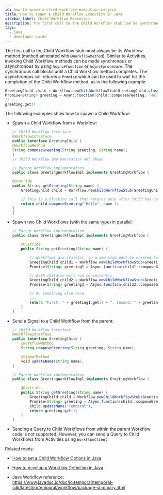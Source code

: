 ```yaml
---
id: how-to-spawn-a-child-workflow-execution-in-java
title: How to spawn a Child Workflow Execution in Java
sidebar_label: Child Workflow Execution
description: The first call to the Child Workflow stub can be synchronous or asynchronous using `Async.function(Functions.Func)` or `Async.procedure(Functions.Proc)`, and must always be to a method annotated with `@WorkflowMethod`.
tags:
  - java
  - developer-guide
---
```


The first call to the Child Workflow stub must always be its Workflow method (method annotated with `@WorkflowMethod`).
Similar to Activities, invoking Child Workflow methods can be made synchronous or asynchronous by using `Async#function` or `Async#procedure`.
The synchronous call blocks until a Child Workflow method completes.
The asynchronous call returns a `Promise` which can be used to wait for the completion of the Child Workflow method, as in the following example:

```java
GreetingChild child = Workflow.newChildWorkflowStub(GreetingChild.class);
Promise<String> greeting = Async.function(child::composeGreeting, "Hello", name);
// ...
greeting.get()
```

The following examples show how to spawn a Child Workflow:

- Spawn a Child Workflow from a Workflow:

  ```java
  // Child Workflow interface
  @WorkflowInterface
  public interface GreetingChild {
  @WorkflowMethod
  String composeGreeting(String greeting, String name);
  }
  // Child Workflow implementation not shown

  // Parent Workflow implementation
  public class GreetingWorkflowImpl implements GreetingWorkflow {

  @Override
  public String getGreeting(String name) {
      GreetingChild child = Workflow.newChildWorkflowStub(GreetingChild.class);

      // This is a blocking call that returns only after child has completed.
      return child.composeGreeting("Hello", name );
  }
  }
  ```

- Spawn two Child Workflows (with the same type) in parallel:

  ```java
  // Parent Workflow implementation
  public class GreetingWorkflowImpl implements GreetingWorkflow {

      @Override
      public String getGreeting(String name) {

          // Workflows are stateful, so a new stub must be created for each new child.
          GreetingChild child1 = Workflow.newChildWorkflowStub(GreetingChild.class);
          Promise<String> greeting1 = Async.function(child1::composeGreeting, "Hello", name);

          // Both children will run concurrently.
          GreetingChild child2 = Workflow.newChildWorkflowStub(GreetingChild.class);
          Promise<String> greeting2 = Async.function(child2::composeGreeting, "Bye", name);

          // Do something else here.
          ...
          return "First: " + greeting1.get() + ", second: " + greeting2.get();
      }
  }
  ```

- Send a Signal to a Child Workflow from the parent:

  ```java
  // Child Workflow interface
  @WorkflowInterface
  public interface GreetingChild {
      @WorkflowMethod
      String composeGreeting(String greeting, String name);

      @SignalMethod
      void updateName(String name);
  }

  // Parent Workflow implementation
  public class GreetingWorkflowImpl implements GreetingWorkflow {

      @Override
      public String getGreeting(String name) {
          GreetingChild child = Workflow.newChildWorkflowStub(GreetingChild.class);
          Promise<String> greeting = Async.function(child::composeGreeting, "Hello", name);
          child.updateName("Temporal");
          return greeting.get();
      }
  }
  ```

- Sending a Query to Child Workflows from within the parent Workflow code is not supported. However, you can send a Query to Child Workflows from Activities using `WorkflowClient`.

Related reads:

- [How to set a Child Workflow Options in Java](/java/how-to-set-child-workflow-options-in-java)

- [How to develop a Workflow Definition in Java](/java/how-to-develop-a-workflow-definition-in-java)

- Java Workflow reference: <https://www.javadoc.io/doc/io.temporal/temporal-sdk/latest/io/temporal/workflow/package-summary.html>
